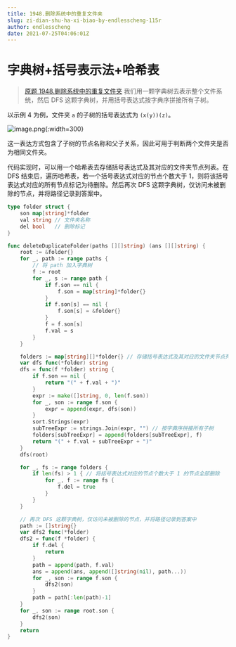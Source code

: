 ```yaml
---
title: 1948.删除系统中的重复文件夹
slug: zi-dian-shu-ha-xi-biao-by-endlesscheng-115r
author: endlesscheng
date: 2021-07-25T04:06:01Z
---
```

# 字典树+括号表示法+哈希表
 
> [原题 1948.删除系统中的重复文件夹](https://leetcode.cn/problems/delete-duplicate-folders-in-system)
我们用一颗字典树去表示整个文件系统，然后 DFS 这颗字典树，并用括号表达式按字典序拼接所有子树。

以示例 $4$ 为例，文件夹 $\texttt{a}$ 的子树的括号表达式为 $\texttt{(x(y))(z)}$。

![image.png](https://pic.leetcode-cn.com/1627185988-fScIgJ-image.png){:width=300}

这一表达方式包含了子树的节点名称和父子关系，因此可用于判断两个文件夹是否为相同文件夹。

代码实现时，可以用一个哈希表去存储括号表达式及其对应的文件夹节点列表。在 DFS 结束后，遍历哈希表，若一个括号表达式对应的节点个数大于 $1$，则将该括号表达式对应的所有节点标记为待删除。然后再次 DFS 这颗字典树，仅访问未被删除的节点，并将路径记录到答案中。

```go
type folder struct {
    son map[string]*folder
    val string // 文件夹名称
    del bool   // 删除标记
}

func deleteDuplicateFolder(paths [][]string) (ans [][]string) {
    root := &folder{}
    for _, path := range paths {
        // 将 path 加入字典树
        f := root
        for _, s := range path {
            if f.son == nil {
                f.son = map[string]*folder{}
            }
            if f.son[s] == nil {
                f.son[s] = &folder{}
            }
            f = f.son[s]
            f.val = s
        }
    }

    folders := map[string][]*folder{} // 存储括号表达式及其对应的文件夹节点列表
    var dfs func(*folder) string
    dfs = func(f *folder) string {
        if f.son == nil {
            return "(" + f.val + ")"
        }
        expr := make([]string, 0, len(f.son))
        for _, son := range f.son {
            expr = append(expr, dfs(son))
        }
        sort.Strings(expr)
        subTreeExpr := strings.Join(expr, "") // 按字典序拼接所有子树
        folders[subTreeExpr] = append(folders[subTreeExpr], f)
        return "(" + f.val + subTreeExpr + ")"
    }
    dfs(root)

    for _, fs := range folders {
        if len(fs) > 1 { // 将括号表达式对应的节点个数大于 1 的节点全部删除
            for _, f := range fs {
                f.del = true
            }
        }
    }

    // 再次 DFS 这颗字典树，仅访问未被删除的节点，并将路径记录到答案中
    path := []string{}
    var dfs2 func(*folder)
    dfs2 = func(f *folder) {
        if f.del {
            return
        }
        path = append(path, f.val)
        ans = append(ans, append([]string(nil), path...))
        for _, son := range f.son {
            dfs2(son)
        }
        path = path[:len(path)-1]
    }
    for _, son := range root.son {
        dfs2(son)
    }
    return
}
```
